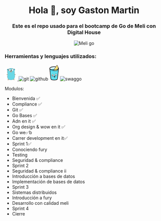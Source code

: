 <h1 align="center">Hola 👋, soy Gaston Martin</h1>
<h3 align="center">Este es el repo usado para el bootcamp de Go de Meli con Digital House</h3>
<p align="center">
<img
src="https://miro.medium.com/max/720/1*8o0AvUpPy4leQB7VR3ZgXg.jpeg" 
alt="Meli go"/>
</p>
<p align="center">
  <h3 align="left">Herramientas y lenguajes utilizados:</h3>
  <p align="left"> <a href="https://golang.org" target="_blank" 
    rel="noreferrer"> <img 
    src="https://raw.githubusercontent.com/devicons/devicon/master/icons/go/go-original.svg" 
    alt="go" width="40" height="40"/> </a> 
    <img 
    src="https://mercedesdavila.github.io/img/git.png" 
    alt="git" width="40" height="40"/>
    <img 
    src="https://cdn3.iconfinder.com/data/icons/free-social-icons/67/github_circle_gray-512.png" 
    alt="github" width="40" height="40"/>
    <img 
    src="https://raw.githubusercontent.com/gin-gonic/logo/master/color.png" 
    alt="gingonic" width="30" height="50"/>
    <img 
    src="https://raw.githubusercontent.com/swaggo/swag/master/assets/swaggo.png"
    alt="swaggo" width="50" height="50"/>
  </p>
</P
<h3 align="left"> Modulos: </h3>
<p> 
  <ul>
    <li>Bienvenida ✅</li>
    <li>Compliance ✅</li>
    <li>Git ✅</li>
    <li>Go Bases ✅</li>
    <li>Adn en it  ✅</li>
    <li>Org design & wow en it  ✅</li>
    <li>Go we✅b</li>
    <li>Carrer development en it✅</li>
    <li>Sprint 1✅</li>
    <li>Conociendo fury</li>
    <li>Testing</li>
    <li>Seguridad & compliance</li>
    <li>Sprint 2</li>
    <li>Seguridad & compliance ii</li>
    <li>Introducción a bases de datos</li>
    <li>Implementación de bases de datos</li>
    <li>Sprint 3</li>
    <li>Sistemas distribuidos</li>
    <li>Introducción a fury</li>
    <li>Desarrollo con calidad meli</li>
    <li>Sprint 4</li>
    <li>Cierre</li>
  </ul>
</p>

